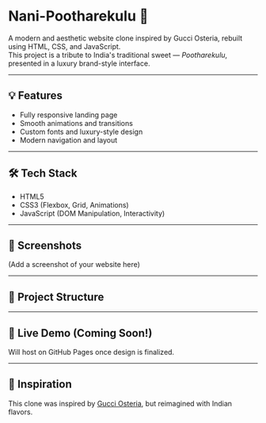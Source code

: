 # Nani-Pootharekulu 🍬

A modern and aesthetic website clone inspired by Gucci Osteria, rebuilt using HTML, CSS, and JavaScript.  
This project is a tribute to India's traditional sweet — *Pootharekulu*, presented in a luxury brand-style interface.

---

## 💡 Features
- Fully responsive landing page
- Smooth animations and transitions
- Custom fonts and luxury-style design
- Modern navigation and layout

---

## 🛠️ Tech Stack
- HTML5
- CSS3 (Flexbox, Grid, Animations)
- JavaScript (DOM Manipulation, Interactivity)

---

## 📸 Screenshots
(Add a screenshot of your website here)

---

## 📂 Project Structure


---

## 🚀 Live Demo (Coming Soon!)
Will host on GitHub Pages once design is finalized.

---

## 📌 Inspiration
This clone was inspired by [Gucci Osteria](https://www.gucciosteria.com/en/), but reimagined with Indian flavors.
